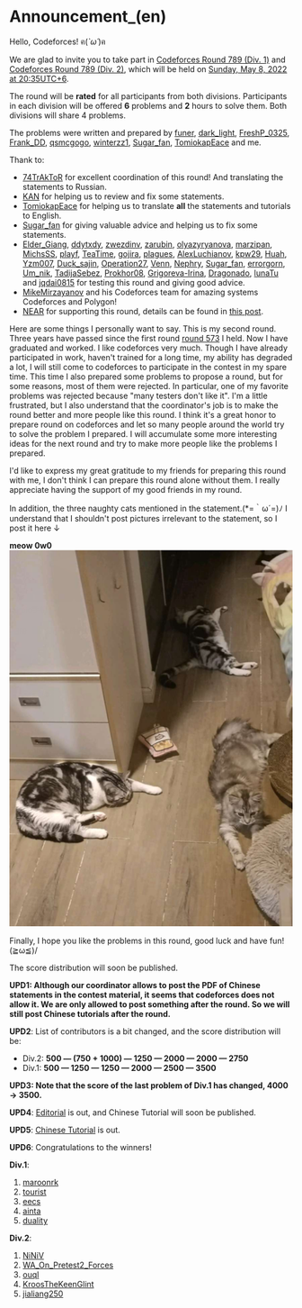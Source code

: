 # Announcement_(en)

Hello, Codeforces! ฅ(*`ω´*)ฅ

We are glad to invite you to take part in [Codeforces Round 789 (Div. 1)](https://codeforces.com/contest/1677 "Codeforces Round 789 (Div. 1)") and [Codeforces Round 789 (Div. 2)](https://codeforces.com/contest/1678 "Codeforces Round 789 (Div. 2)"), which will be held on [Sunday, May 8, 2022 at 20:35UTC+6](https://codeforces.com/https://www.timeanddate.com/worldclock/fixedtime.html?day=8&month=5&year=2022&hour=17&min=35&sec=0&p1=166). 

The round will be **rated** for all participants from both divisions. Participants in each division will be offered **6** problems and **2** hours to solve them. Both divisions will share 4 problems.

The problems were written and prepared by [funer](https://codeforces.com/profile/funer "Candidate Master funer"), [dark_light](https://codeforces.com/profile/dark_light "Grandmaster dark_light"), [FreshP_0325](https://codeforces.com/profile/FreshP_0325 "International Master FreshP_0325"), [Frank_DD](https://codeforces.com/profile/Frank_DD "Master Frank_DD"), [qsmcgogo](https://codeforces.com/profile/qsmcgogo "Master qsmcgogo"), [winterzz1](https://codeforces.com/profile/winterzz1 "Master winterzz1"), [Sugar_fan](https://codeforces.com/profile/Sugar_fan "International Grandmaster Sugar_fan"), [TomiokapEace](https://codeforces.com/profile/TomiokapEace "Expert TomiokapEace") and me.

Thank to:

 * [74TrAkToR](https://codeforces.com/profile/74TrAkToR "Grandmaster 74TrAkToR") for excellent coordination of this round! And translating the statements to Russian.
* [KAN](https://codeforces.com/profile/KAN "Legendary Grandmaster KAN") for helping us to review and fix some statements.
* [TomiokapEace](https://codeforces.com/profile/TomiokapEace "Expert TomiokapEace") for helping us to translate **all** the statements and tutorials to English.
* [Sugar_fan](https://codeforces.com/profile/Sugar_fan "International Grandmaster Sugar_fan") for giving valuable advice and helping us to fix some statements.
* [Elder_Giang](https://codeforces.com/profile/Elder_Giang "Master Elder_Giang"), [ddytxdy](https://codeforces.com/profile/ddytxdy "Grandmaster ddytxdy"), [zwezdinv](https://codeforces.com/profile/zwezdinv "Specialist zwezdinv"), [zarubin](https://codeforces.com/profile/zarubin "Pupil zarubin"), [olyazyryanova](https://codeforces.com/profile/olyazyryanova "Expert olyazyryanova"), [marzipan](https://codeforces.com/profile/marzipan "Expert marzipan"), [MichsSS](https://codeforces.com/profile/MichsSS "Specialist MichsSS"), [playf](https://codeforces.com/profile/playf "Grandmaster playf"), [TeaTime](https://codeforces.com/profile/TeaTime "Master TeaTime"), [gojira](https://codeforces.com/profile/gojira "Candidate Master gojira"), [plagues](https://codeforces.com/profile/plagues "Expert plagues"), [AlexLuchianov](https://codeforces.com/profile/AlexLuchianov "International Grandmaster AlexLuchianov"), [kpw29](https://codeforces.com/profile/kpw29 "Grandmaster kpw29"), [Huah](https://codeforces.com/profile/Huah "Grandmaster Huah"), [Yzm007](https://codeforces.com/profile/Yzm007 "Master Yzm007"), [Duck_sajin](https://codeforces.com/profile/Duck_sajin "Candidate Master Duck_sajin"), [Operation27](https://codeforces.com/profile/Operation27 "Master Operation27"), [Venn](https://codeforces.com/profile/Venn "Master Venn"), [Nephry](https://codeforces.com/profile/Nephry "Candidate Master Nephry"), [Sugar_fan](https://codeforces.com/profile/Sugar_fan "International Grandmaster Sugar_fan"), [errorgorn](https://codeforces.com/profile/errorgorn "International Grandmaster errorgorn"), [Um_nik](https://codeforces.com/profile/Um_nik "Legendary Grandmaster Um_nik"), [TadijaSebez](https://codeforces.com/profile/TadijaSebez "International Grandmaster TadijaSebez"), [Prokhor08](https://codeforces.com/profile/Prokhor08 "Expert Prokhor08"), [Grigoreva-Irina](https://codeforces.com/profile/Grigoreva-Irina "Specialist Grigoreva-Irina"), [Dragonado](https://codeforces.com/profile/Dragonado "Candidate Master Dragonado"), [lunaTu](https://codeforces.com/profile/lunaTu "Pupil lunaTu") and [jqdai0815](https://codeforces.com/profile/jqdai0815 "Legendary Grandmaster jqdai0815") for testing this round and giving good advice.
* [MikeMirzayanov](https://codeforces.com/profile/MikeMirzayanov "Headquarters, MikeMirzayanov") and his Codeforces team for amazing systems Codeforces and Polygon!
* [NEAR](https://codeforces.com/https://near.org/) for supporting this round, details can be found in [this post](https://codeforces.com/blog/entry/101398).

Here are some things I personally want to say. This is my second round. Three years have passed since the first round [round 573](https://codeforces.com/contests/1190,1191) I held. Now I have graduated and worked. I like codeforces very much. Though I have already participated in work, haven't trained for a long time, my ability has degraded a lot, I will still come to codeforces to participate in the contest in my spare time. This time I also prepared some problems to propose a round, but for some reasons, most of them were rejected. In particular, one of my favorite problems was rejected because "many testers don't like it". I'm a little frustrated, but I also understand that the coordinator's job is to make the round better and more people like this round. I think it's a great honor to prepare round on codeforces and let so many people around the world try to solve the problem I prepared. I will accumulate some more interesting ideas for the next round and try to make more people like the problems I prepared. 

I'd like to express my great gratitude to my friends for preparing this round with me, I don't think I can prepare this round alone without them. I really appreciate having the support of my good friends in my round. 

In addition, the three naughty cats mentioned in the statement.(*=｀ω´=)ﾉ I understand that I shouldn't post pictures irrelevant to the statement, so I post it here ↓

 **meow 0w0**![meow](images/ba06f5fff8a84f8f949b476e44b7aac6a694effc.png)

Finally, I hope you like the problems in this round, good luck and have fun!(≧ω≦)/

The score distribution will soon be published.

**UPD1: Although our coordinator allows to post the PDF of Chinese statements in the contest material, it seems that codeforces does not allow it. We are only allowed to post something after the round. So we will still post Chinese tutorials after the round.**

**UPD2**: List of contributors is a bit changed, and the score distribution will be:

 * Div.2: **500 — (750 + 1000) — 1250 — 2000 — 2000 — 2750**
* Div.1: **500 — 1250 — 1250 — 2000 — 2500 — 3500**

**UPD3: Note that the score of the last problem of Div.1 has changed, 4000 → 3500.**

**UPD4**: [Editorial](Tutorial_1_(en).md) is out, and Chinese Tutorial will soon be published.

**UPD5**: [Chinese Tutorial](https://codeforces.com/contest/1678/attachments/download/16089/Codeforces%20Round%20789%20Chinese%20Tutorial.pdf) is out.

**UPD6**: Congratulations to the winners!

**Div.1**:

 1. [maroonrk](https://codeforces.com/profile/maroonrk "Legendary Grandmaster maroonrk")
2. [tourist](https://codeforces.com/profile/tourist "Legendary Grandmaster tourist")
3. [eecs](https://codeforces.com/profile/eecs "International Grandmaster eecs")
4. [ainta](https://codeforces.com/profile/ainta "Legendary Grandmaster ainta")
5. [duality](https://codeforces.com/profile/duality "International Grandmaster duality")

**Div.2**:

 1. [NiNiV](https://codeforces.com/profile/NiNiV "Newbie NiNiV")
2. [WA_On_Pretest2_Forces](https://codeforces.com/profile/WA_On_Pretest2_Forces "Newbie WA_On_Pretest2_Forces")
3. [ouql](https://codeforces.com/profile/ouql "Expert ouql")
4. [KroosTheKeenGlint](https://codeforces.com/profile/KroosTheKeenGlint "Specialist KroosTheKeenGlint")
5. [jialiang250](https://codeforces.com/profile/jialiang250 "Expert jialiang250")

